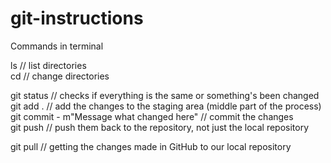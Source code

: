 # git-instructions

Commands in terminal

ls // list directories <br>
cd // change directories <br>

git status // checks if everything is the same or something's been changed <br>
git add . // add the changes to the staging area (middle part of the process) <br>
git commit - m"Message what changed here" // commit the changes <br>
git push // push them back to the repository, not just the local repository <br>

git pull // getting the changes made in GitHub to our local repository <br>
